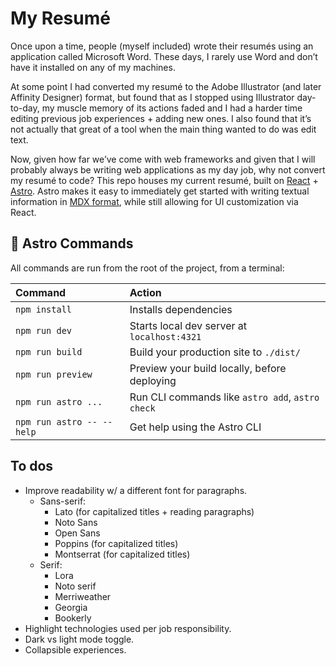 # My Resumé

Once upon a time, people (myself included) wrote their resumés using an application called Microsoft Word. These days, I rarely use Word and don’t have it installed on any of my machines.

At some point I had converted my resumé to the Adobe Illustrator (and later Affinity Designer) format, but found that as I stopped using Illustrator day-to-day, my muscle memory of its actions faded and I had a harder time editing previous job experiences + adding new ones. I also found that it’s not actually that great of a tool when the main thing wanted to do was edit text.

Now, given how far we’ve come with web frameworks and given that I will probably always be writing web applications as my day job, why not convert my resumé to code? This repo houses my current resumé, built on [React](https://react.dev/) + [Astro](https://astro.build/). Astro makes it easy to immediately get started with writing textual information in [MDX format](https://mdxjs.com/), while still allowing for UI customization via React.

## 🧞 Astro Commands

All commands are run from the root of the project, from a terminal:

| Command                   | Action                                           |
| :------------------------ | :----------------------------------------------- |
| `npm install`             | Installs dependencies                            |
| `npm run dev`             | Starts local dev server at `localhost:4321`      |
| `npm run build`           | Build your production site to `./dist/`          |
| `npm run preview`         | Preview your build locally, before deploying     |
| `npm run astro ...`       | Run CLI commands like `astro add`, `astro check` |
| `npm run astro -- --help` | Get help using the Astro CLI                     |

## To dos

* Improve readability w/ a different font for paragraphs.
  * Sans-serif:
    * Lato (for capitalized titles + reading paragraphs)
    * Noto Sans
    * Open Sans
    * Poppins (for capitalized titles)
    * Montserrat (for capitalized titles)
  * Serif:
    * Lora
    * Noto serif
    * Merriweather
    * Georgia
    * Bookerly
* Highlight technologies used per job responsibility.
* Dark vs light mode toggle.
* Collapsible experiences.
